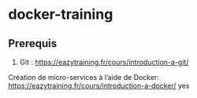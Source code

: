 # docker-training

## Prerequis

1. Git : https://eazytraining.fr/cours/introduction-a-git/

Création de micro-services à l’aide de Docker: https://eazytraining.fr/cours/introduction-a-docker/
yes
